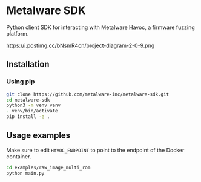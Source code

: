# Metalware SDK

Python client SDK for interacting with Metalware [Havoc](https://www.metalware.com/product), a firmware fuzzing platform.

https://i.postimg.cc/bNsmR4cn/project-diagram-2-0-9.png


## Installation

### Using pip

```bash
git clone https://github.com/metalware-inc/metalware-sdk.git
cd metalware-sdk
python3 -m venv venv
. venv/bin/activate
pip install -e .
```

## Usage examples

Make sure to edit `HAVOC_ENDPOINT` to point to the endpoint of the Docker container.

```bash
cd examples/raw_image_multi_rom
python main.py
```
